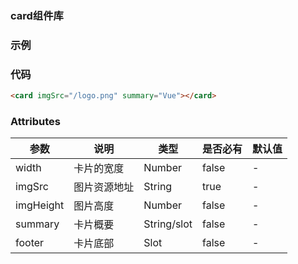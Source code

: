 ### card组件库

### 示例
<card imgSrc="/logo.png" summary="Vue"></card>

### 代码
```html
<card imgSrc="/logo.png" summary="Vue"></card>
```

### Attributes
| 参数 | 说明 | 类型 | 是否必有 | 默认值 |
| ---- | ---- | ---- | -------  | -----  |
| width | 卡片的宽度 | Number | false | - |
| imgSrc | 图片资源地址 | String | true | - | 
| imgHeight | 图片高度 | Number | false | - |
| summary | 卡片概要 | String/slot | false | - |
| footer | 卡片底部 | Slot | false | - |